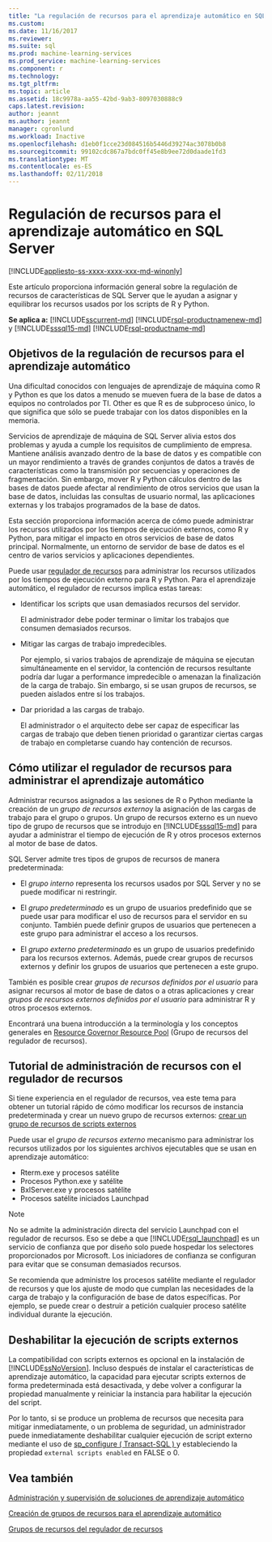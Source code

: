 ```yaml
---
title: "La regulación de recursos para el aprendizaje automático en SQL Server | Documentos de Microsoft"
ms.custom: 
ms.date: 11/16/2017
ms.reviewer: 
ms.suite: sql
ms.prod: machine-learning-services
ms.prod_service: machine-learning-services
ms.component: r
ms.technology: 
ms.tgt_pltfrm: 
ms.topic: article
ms.assetid: 18c9978a-aa55-42bd-9ab3-8097030888c9
caps.latest.revision: 
author: jeannt
ms.author: jeannt
manager: cgronlund
ms.workload: Inactive
ms.openlocfilehash: d1eb0f1cce23d084516b5446d39274ac3078b0b8
ms.sourcegitcommit: 99102cdc867a7bdc0ff45e8b9ee72d0daade1fd3
ms.translationtype: MT
ms.contentlocale: es-ES
ms.lasthandoff: 02/11/2018
---
```

# <a name="resource-governance-for-machine-learning-in-sql-server"></a>Regulación de recursos para el aprendizaje automático en SQL Server
[!INCLUDE[appliesto-ss-xxxx-xxxx-xxx-md-winonly](../../includes/appliesto-ss-xxxx-xxxx-xxx-md-winonly.md)]

Este artículo proporciona información general sobre la regulación de recursos de características de SQL Server que le ayudan a asignar y equilibrar los recursos usados por los scripts de R y Python.

**Se aplica a:** [!INCLUDE[sscurrent-md](../../includes/sscurrent-md.md)]
 [!INCLUDE[rsql-productnamenew-md](../../includes/rsql-productnamenew-md.md)] y [!INCLUDE[sssql15-md](../../includes/sssql15-md.md)] [!INCLUDE[rsql-productname-md](../../includes/rsql-productname-md.md)]

## <a name="goals-of-resource-governance-for-machine-learning"></a>Objetivos de la regulación de recursos para el aprendizaje automático

Una dificultad conocidos con lenguajes de aprendizaje de máquina como R y Python es que los datos a menudo se mueven fuera de la base de datos a equipos no controlados por TI. Other es que R es de subproceso único, lo que significa que sólo se puede trabajar con los datos disponibles en la memoria. 

Servicios de aprendizaje de máquina de SQL Server alivia estos dos problemas y ayuda a cumple los requisitos de cumplimiento de empresa. Mantiene análisis avanzado dentro de la base de datos y es compatible con un mayor rendimiento a través de grandes conjuntos de datos a través de características como la transmisión por secuencias y operaciones de fragmentación. Sin embargo, mover R y Python cálculos dentro de las bases de datos puede afectar al rendimiento de otros servicios que usan la base de datos, incluidas las consultas de usuario normal, las aplicaciones externas y los trabajos programados de la base de datos.

Esta sección proporciona información acerca de cómo puede administrar los recursos utilizados por los tiempos de ejecución externos, como R y Python, para mitigar el impacto en otros servicios de base de datos principal. Normalmente, un entorno de servidor de base de datos es el centro de varios servicios y aplicaciones dependientes.

Puede usar [regulador de recursos](../../relational-databases/resource-governor/resource-governor.md) para administrar los recursos utilizados por los tiempos de ejecución externo para R y Python.  Para el aprendizaje automático, el regulador de recursos implica estas tareas:

+ Identificar los scripts que usan demasiados recursos del servidor.
  
     El administrador debe poder terminar o limitar los trabajos que consumen demasiados recursos.
  
+ Mitigar las cargas de trabajo impredecibles.
  
     Por ejemplo, si varios trabajos de aprendizaje de máquina se ejecutan simultáneamente en el servidor, la contención de recursos resultante podría dar lugar a performance impredecible o amenazan la finalización de la carga de trabajo. Sin embargo, si se usan grupos de recursos, se pueden aislados entre sí los trabajos.
  
-   Dar prioridad a las cargas de trabajo.
  
     El administrador o el arquitecto debe ser capaz de especificar las cargas de trabajo que deben tienen prioridad o garantizar ciertas cargas de trabajo en completarse cuando hay contención de recursos.

## <a name="how-to-use-resource-governor-to-manage-machine-learning"></a>Cómo utilizar el regulador de recursos para administrar el aprendizaje automático
 
Administrar recursos asignados a las sesiones de R o Python mediante la creación de un *grupo de recursos externo*y la asignación de las cargas de trabajo para el grupo o grupos. Un grupo de recursos externo es un nuevo tipo de grupo de recursos que se introdujo en [!INCLUDE[sssql15-md](../../includes/sssql15-md.md)] para ayudar a administrar el tiempo de ejecución de R y otros procesos externos al motor de base de datos.

SQL Server admite tres tipos de grupos de recursos de manera predeterminada: 
  
-   El *grupo interno* representa los recursos usados por SQL Server y no se puede modificar ni restringir.
  
-   El *grupo predeterminado* es un grupo de usuarios predefinido que se puede usar para modificar el uso de recursos para el servidor en su conjunto. También puede definir grupos de usuarios que pertenecen a este grupo para administrar el acceso a los recursos.
  
-   El *grupo externo predeterminado* es un grupo de usuarios predefinido para los recursos externos. Además, puede crear grupos de recursos externos y definir los grupos de usuarios que pertenecen a este grupo.
  
 También es posible crear *grupos de recursos definidos por el usuario* para asignar recursos al motor de base de datos o a otras aplicaciones y crear *grupos de recursos externos definidos por el usuario* para administrar R y otros procesos externos.
  
 Encontrará una buena introducción a la terminología y los conceptos generales en [Resource Governor Resource Pool](../../relational-databases/resource-governor/resource-governor-resource-pool.md) (Grupo de recursos del regulador de recursos).

  
## <a name="resource-management-walkthrough-with-resource-governor"></a>Tutorial de administración de recursos con el regulador de recursos

Si tiene experiencia en el regulador de recursos, vea este tema para obtener un tutorial rápido de cómo modificar los recursos de instancia predeterminada y crear un nuevo grupo de recursos externos: [crear un grupo de recursos de scripts externos](../../advanced-analytics/r/how-to-create-a-resource-pool-for-r.md)
  
 Puede usar el *grupo de recursos externo* mecanismo para administrar los recursos utilizados por los siguientes archivos ejecutables que se usan en aprendizaje automático:

+ Rterm.exe y procesos satélite
+ Procesos Python.exe y satélite
+ BxlServer.exe y procesos satélite
+ Procesos satélite iniciados Launchpad
  
> [!NOTE]
> 
> No se admite la administración directa del servicio Launchpad con el regulador de recursos. Eso se debe a que [!INCLUDE[rsql_launchpad](../../includes/rsql-launchpad-md.md)] es un servicio de confianza que por diseño solo puede hospedar los selectores proporcionados por Microsoft. Los iniciadores de confianza se configuran para evitar que se consuman demasiados recursos.
>   
> Se recomienda que administre los procesos satélite mediante el regulador de recursos y que los ajuste de modo que cumplan las necesidades de la carga de trabajo y la configuración de base de datos específicas.  Por ejemplo, se puede crear o destruir a petición cualquier proceso satélite individual durante la ejecución.
  
## <a name="disable-external-script-execution"></a>Deshabilitar la ejecución de scripts externos

La compatibilidad con scripts externos es opcional en la instalación de [!INCLUDE[ssNoVersion](../../includes/ssnoversion-md.md)]. Incluso después de instalar el características de aprendizaje automático, la capacidad para ejecutar scripts externos de forma predeterminada está desactivada, y debe volver a configurar la propiedad manualmente y reiniciar la instancia para habilitar la ejecución del script.

Por lo tanto, si se produce un problema de recursos que necesita para mitigar inmediatamente, o un problema de seguridad, un administrador puede inmediatamente deshabilitar cualquier ejecución de script externo mediante el uso de [sp_configure &#40; Transact-SQL &#41; ](../../relational-databases/system-stored-procedures/sp-configure-transact-sql.md) y estableciendo la propiedad `external scripts enabled` en FALSE o 0.
  
## <a name="see-also"></a>Vea también

[Administración y supervisión de soluciones de aprendizaje automático](../../advanced-analytics/r/managing-and-monitoring-r-solutions.md)

[Creación de grupos de recursos para el aprendizaje automático](../../advanced-analytics/r/how-to-create-a-resource-pool-for-r.md)

[Grupos de recursos del regulador de recursos](../../relational-databases/resource-governor/resource-governor-resource-pool.md)

